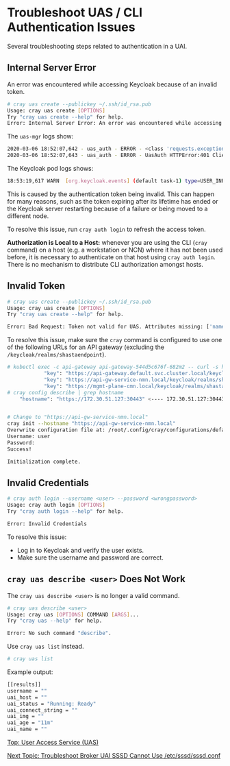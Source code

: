 # Troubleshoot UAS / CLI Authentication Issues

Several troubleshooting steps related to authentication in a UAI.

## Internal Server Error

An error was encountered while accessing Keycloak because of an invalid token.

```bash
# cray uas create --publickey ~/.ssh/id_rsa.pub
Usage: cray uas create [OPTIONS]
Try "cray uas create --help" for help.
Error: Internal Server Error: An error was encountered while accessing Keycloak
```

The `uas-mgr` logs show:

```bash
2020-03-06 18:52:07,642 - uas_auth - ERROR - <class 'requests.exceptions.HTTPError'> HTTPError('401 Client Error: Unauthorized for url: https://api-gw-service-nmn.local/keycloak/realms/shasta/protocol/openid-connect/userinfo')
2020-03-06 18:52:07,643 - uas_auth - ERROR - UasAuth HTTPError:401 Client Error: Unauthorized for url: https://api-gw-service-nmn.local/keycloak/realms/shasta/protocol/openid-connect/userinfo
```

The Keycloak pod logs shows:

```bash
18:53:19,617 WARN  [org.keycloak.events] (default task-1) type=USER_INFO_REQUEST_ERROR, realmId=028be52c-ceca-4dbd-b765-0386b42b1866, clientId=cray, userId=null, ipAddress=10.40.0.0, error=user_session_not_found, auth_method=validate_access_token
```

This is caused by the authentication token being invalid. This can happen for many reasons, such as the token expiring after its lifetime has ended or the Keycloak server restarting because of a failure or being moved to a different node.

To resolve this issue, run `cray auth login` to refresh the access token.

**Authorization is Local to a Host:** whenever you are using the CLI (`cray` command) on a host (e.g. a workstation or NCN) where it has not been used before, it is necessary to authenticate on that host using `cray auth login`. There is no mechanism to distribute CLI authorization amongst hosts.

## Invalid Token

```bash
# cray uas create --publickey ~/.ssh/id_rsa.pub
Usage: cray uas create [OPTIONS]
Try "cray uas create --help" for help.

Error: Bad Request: Token not valid for UAS. Attributes missing: ['name', 'uidNumber', 'preferred_username', 'gidNumber', 'loginShell', 'homeDirectory']
```

To resolve this issue, make sure the `cray` command is configured to use one of the following URLs for an API gateway \(excluding the `/keycloak/realms/shastaendpoint`\).

```bash
# kubectl exec -c api-gateway api-gateway-544d5c676f-682m2 -- curl -s http://localhost:8001/consumers/remote-admin/jwt | python -mjson.tool | grep ""key""
            "key": "https://api-gateway.default.svc.cluster.local/keycloak/realms/shasta",
            "key": "https://api-gw-service-nmn.local/keycloak/realms/shasta",
            "key": "https://mgmt-plane-cmn.local/keycloak/realms/shasta",
# cray config describe | grep hostname
    "hostname": "https://172.30.51.127:30443" <---- 172.30.51.127:30443 will not work


# Change to "https://api-gw-service-nmn.local"
cray init --hostname "https://api-gw-service-nmn.local"
Overwrite configuration file at: /root/.config/cray/configurations/default ? [y/N]: y
Username: user
Password:
Success!

Initialization complete.
```

## Invalid Credentials

```bash
# cray auth login --username <user> --password <wrongpassword>
Usage: cray auth login [OPTIONS]
Try "cray auth login --help" for help.

Error: Invalid Credentials
```

To resolve this issue:

* Log in to Keycloak and verify the user exists.
* Make sure the username and password are correct.

## `cray uas describe <user>` Does Not Work

The `cray uas describe <user>` is no longer a valid command.

```bash
# cray uas describe <user>
Usage: cray uas [OPTIONS] COMMAND [ARGS]...
Try "cray uas --help" for help.

Error: No such command "describe".
```

Use `cray uas list` instead.

```bash
# cray uas list
```

Example output:

```bash
[[results]]
username = ""
uai_host = ""
uai_status = "Running: Ready"
uai_connect_string = ""
uai_img = ""
uai_age = "11m"
uai_name = ""
```

[Top: User Access Service (UAS)](index.md)

[Next Topic: Troubleshoot Broker UAI SSSD Cannot Use /etc/sssd/sssd.conf](Troubleshoot_Broker_SSSD_Cant_Use_sssd_conf.md)
